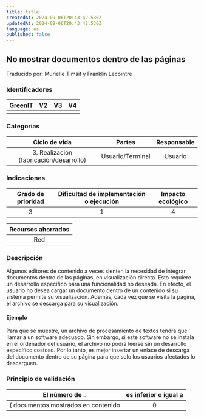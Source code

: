 ```yaml
---
title: title
createdAt: 2024-09-06T20:43:42.530Z
updatedAt: 2024-09-06T20:43:42.530Z
language: es
published: false
---
```

## No mostrar documentos dentro de las páginas
Traducido por: Murielle Timsit y Franklin Lecointre

### Identificadores

| GreenIT |  V2  |  V3  |  V4  |
|:-------:|:----:|:----:|:----:|
|      |   |   |      |

### Categorías

| Ciclo de vida | Partes | Responsable |
|:---------:|:----:|:----:|
| 3. Realización (fabricación/desarrollo) | Usuario/Terminal | Usuario |

### Indicaciones

| Grado de prioridad   | Dificultad de implementación o ejecución | Impacto ecológico   |
|:-------------------:|:-------------------------:|:---------------------:|
| 3 | 1 | 4 |

| Recursos ahorrados |
|:----------------------------------------------------------:|
| Red   |

### Descripción

Algunos editores de contenido a veces sienten la necesidad de integrar documentos dentro de las páginas, en visualización directa.
Esto requiere un desarrollo específico para una funcionalidad no deseada.
En efecto, el usuario no desea cargar un documento dentro de un contenido si su sistema permite su visualización.
Además, cada vez que se visita la página, el archivo se descarga para su visualización.

#### Ejemplo

Para que se muestre, un archivo de procesamiento de textos tendrá que llamar a un software adecuado. Sin embargo, si este software no se instala en el ordenador del usuario, el archivo no podrá leerse sin un desarrollo específico costoso.
Por lo tanto, es mejor insertar un enlace de descarga del documento dentro de su página para que solo los usuarios afectados lo descarguen.

### Principio de validación

| El número de ..   | es inferior o igual a   |  
|-------------------|:-------------------------:|
( documentos mostrados en contenido   |  0 |